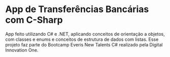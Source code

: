 # App de Transferências Bancárias com C-Sharp
App feito utilizando C# e .NET, aplicando conceitos de orientação a objetos, com classes e enums e conceitos de estrutura de dados com listas. Esse projeto faz parte do Bootcamp Everis New Talents C# realizado pela Digital Innovation One.

